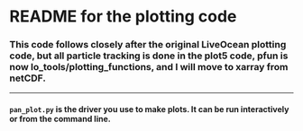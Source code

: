 # README for the plotting code

### This code follows closely after the original LiveOcean plotting code, but all particle tracking is done in the plot5 code, pfun is now lo_tools/plotting_functions, and I will move to xarray from netCDF.

---

#### `pan_plot.py` is the driver you use to make plots.  It can be run interactively or from the command line.
